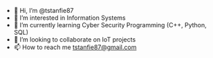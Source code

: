 - 👋 Hi, I’m @tstanfie87
- 👀 I’m interested in Information Systems
- 🌱 I’m currently learning Cyber Security Programming (C++, Python, SQL)
- 💞️ I’m looking to collaborate on IoT projects
- 📫 How to reach me tstanfie87@gmail.com

<!---
tstanfie87/tstanfie87 is a ✨ special ✨ repository because its `README.md` (this file) appears on your GitHub profile.
You can click the Preview link to take a look at your changes.
--->
